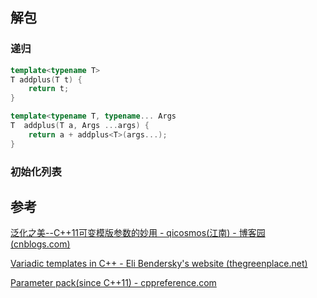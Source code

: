 ## 解包

### 递归

```c++
template<typename T>
T addplus(T t) {
    return t;
}

template<typename T, typename... Args
T  addplus(T a, Args ...args) {
    return a + addplus<T>(args...);
}
```

### 初始化列表



## 参考

[泛化之美--C++11可变模版参数的妙用 - qicosmos(江南) - 博客园 (cnblogs.com)](https://www.cnblogs.com/qicosmos/p/4325949.html)

[Variadic templates in C++ - Eli Bendersky's website (thegreenplace.net)](https://eli.thegreenplace.net/2014/variadic-templates-in-c/)

[Parameter pack(since C++11) - cppreference.com](https://en.cppreference.com/w/cpp/language/parameter_pack)

